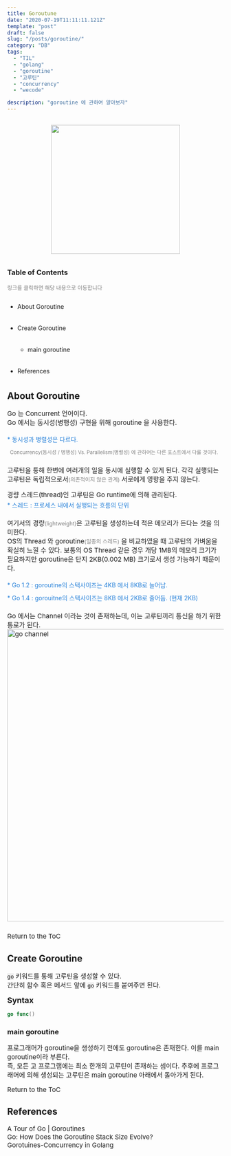 ```yaml
---
title: Goroutune
date: "2020-07-19T11:11:11.121Z"
template: "post"
draft: false
slug: "/posts/goroutine/"
category: "DB"
tags:
  - "TIL"
  - "golang"
  - "goroutine"
  - "고루틴"
  - "concurrency"
  - "wecode"

description: "goroutine 에 관하여 알아보자"
---
```

<head>
<style>
  code {background-color: #ececec}
  p    {font-size: 15px;}
  tr   {text-align: right;}
  sub { font-size: 14px; vertical-align: middle; padding: 0px; line-height: 30px; color: #2680d9;}
  li {margin: 20px 0px;/* list-style: none; */}
  strong {font-size: 18px;vertical-align: middle;}
  small {color: #808080;}
  #rcorners {
    border-radius: 25px;
    border: 2px solid #dd4ecf;
    padding: 20px; 
    width: 200px;
    height: 150px;  
  }
  .rdimg {border-radius: 25px;}
  img{margin-bottom: 10px;}
  ol, ul{line-height: 30px;}
  .alignR{text-align: left;}
  table{ width: 100%; line-height: 25px; margin: 20px; font-size: 14px; padding:10px;}
  a {text-decoration: none;}
  td {text-indent: 10px;}
</style>
</head>
<body>
<link href="https://fonts.googleapis.com/css?family=Nanum+Gothic+Coding&display=swap" rel="stylesheet">
<center>
    <div style="font-family: 'Nanum Gothic Coding', monospace;">
    <img src="https://user-images.githubusercontent.com/48475824/87862091-41cddd80-c987-11ea-9843-2576afb705b2.gif" vspace="15px" width="300">
</center>

### Table of Contents
<small>링크를 클릭하면 해당 내용으로 이동합니다</small>

 + [About Goroutine](#about-goroutine)
 + [Create Goroutine](#create-goroutine)
    + [main goroutine](#main-goroutine)
 + [References](#references)

## About Goroutine  
Go 는 Concurrent 언어이다.  
Go 에서는 동시성(병행성) 구현을 위해 goroutine 을 사용한다. 

<sub>
* 동시성과 병렬성은 다르다. <br>
<small> &nbsp;&nbsp;Concurrency(동시성 / 병행성) Vs. Parallelism(병렬성) 에 관하여는 다른 포스트에서 다룰 것이다.</small>
</sub>

고루틴을 통해 한번에 여러개의 일을 동시에 실행할 수 있게 된다.  각각 실행되는 고루틴은 독립적으로서<small>(의존적이지 않은 관계)</small> 서로에게 영향을 주지 않는다.  

경량 스레드(thread)인 고루틴은 Go runtime에 의해 관리된다.  
<sub>* 스레드 : 프로세스 내에서 실행되는 흐름의 단위</sub>

여기서의 경량<small>(lightweight)</small>은 고루틴을 생성하는데 적은 메모리가 든다는 것을 의미한다.  
OS의 Thread 와 goroutine<small>(일종의 스레드)</small> 을 비교하였을 때 고루틴의 가벼움을 확실히 느낄 수 있다. 보통의 OS Thread 같은 경우 개당 1MB의 메모리 크기가 필요하지만 goroutine은 단지 2KB(0.002 MB) 크기로서 생성 가능하기 때문이다.

<sub>
* Go 1.2 : goroutine의 스택사이즈는 4KB 에서 8KB로 늘어남.<br>
* Go 1.4 : gorouitne의 스택사이즈는 8KB 에서 2KB로 줄어듬. (현재 2KB)
</sub>  

 Go 에서는 Channel 이라는 것이 존재하는데, 이는 고루틴끼리 통신을 하기 위한 통로가 된다.
 <img width="680" alt="go channel" src="https://user-images.githubusercontent.com/48475824/87861805-ab98b800-c984-11ea-9f19-80ea3fe7dc80.png">

[Return to the ToC](#table-of-contents)


## Create Goroutine
```go``` 키워드를 통해 고루틴을 생성할 수 있다.  
간단히 함수 혹은 메서드 앞에 ```go``` 키워드를 붙여주면 된다.  

**Syntax**
```go
go func()
```

### main goroutine
프로그래머가 goroutine을 생성하기 전에도 goroutine은 존재한다. 이를 main goroutine이라 부른다.  
즉, 모든 고 프로그램에는 최소 한개의 고루틴이 존재하는 셈이다. 추후에 프로그래머에 의해 생성되는 고루틴은 main goroutine 아래에서 돌아가게 된다. 

[Return to the ToC](#table-of-contents)


## References
[A Tour of Go | Goroutines](https://tour.golang.org/concurrency/1#:~:text=A%20goroutine%20is%20a%20lightweight%20thread%20managed%20by%20the%20Go%20runtime.&text=The%20evaluation%20of%20f%20%2C%20x,shared%20memory%20must%20be%20synchronized.)  
[Go: How Does the Goroutine Stack Size Evolve?](https://medium.com/a-journey-with-go/go-how-does-the-goroutine-stack-size-evolve-447fc02085e5)  
[Gorotuines-Concurrency in Golang](https://www.geeksforgeeks.org/goroutines-concurrency-in-golang/?ref=lbp)  